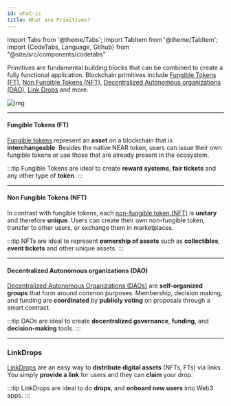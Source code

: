 ```yaml
---
id: what-is
title: What are Primitives? 
---
```

import Tabs from '@theme/Tabs';
import TabItem from '@theme/TabItem';
import {CodeTabs, Language, Github} from "@site/src/components/codetabs"

Primitives are fundamental building blocks that can be combined to create a fully functional application. Blockchain primitives include [Fungible Tokens (FT)](#fungible-tokens-ft), [Non Fungible Tokens (NFT)](#non-fungible-tokens-nft), [Decentralized Autonomous organizations (DAO)](#decentralized-autonomous-organizations-dao), [Link Drops](#linkdrops) and more.

![img](/docs/assets/welcome-pages/primitives.png)

---

#### Fungible Tokens (FT)
[Fungible tokens](./ft.md) represent an **asset** on a blockchain that is **interchangeable**. Besides the native NEAR token, users can issue their own fungible tokens or use those that are already present in the ecosystem.

:::tip
Fungible Tokens are ideal to create **reward systems**, **fair tickets** and any other type of **token**.
:::

<hr class="subsection" />

#### Non Fungible Tokens (NFT)
In contrast with fungible tokens, each [non-fungible token (NFT)](./nft.md) is **unitary** and therefore **unique**. Users can create their own non-fungible token, transfer to other users, or exchange them in marketplaces.

:::tip
NFTs are ideal to represent **ownership of assets** such as **collectibles**, **event tickets** and other unique assets.
:::

<hr class="subsection" />

#### Decentralized Autonomous organizations (DAO)
[Decentralized Autonomous Organizations (DAOs)](./dao.md) are **self-organized groups** that form around common purposes. Membership, decision making, and funding are **coordinated** by **publicly voting** on proposals through a smart contract.

:::tip
DAOs are ideal to create **decentralized governance**, **funding**, and **decision-making** tools.
:::

<hr class="subsection" />

### LinkDrops
[LinkDrops](./linkdrop.md) are an easy way to **distribute digital assets** (NFTs, FTs) via links. You simply **provide a link** for users and they can **claim** your drop.

:::tip
LinkDrops are ideal to do **drops**, and **onboard new users** into Web3 apps.
:::